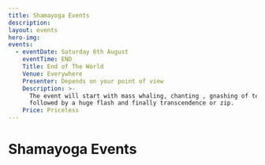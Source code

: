 ```yaml
---
title: Shamayoga Events
description:
layout: events
hero-img:
events:
  - eventDate: Saturday 6th August
    eventTime: END
    Title: End of The World
    Venue: Everywhere
    Presenter: Depends on your point of view
    Description: >-
      The event will start with mass whaling, chanting , gnashing of teeth etc.
      followed by a huge flash and finally transcendence or zip.
    Price: Priceless
---
```


# Shamayoga Events